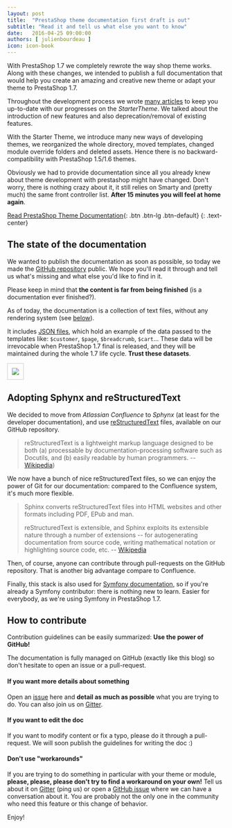 ```yaml
---
layout: post
title:  "PrestaShop theme documentation first draft is out"
subtitle: "Read it and tell us what else you want to know"
date:   2016-04-25 09:00:00
authors: [ julienbourdeau ]
icon: icon-book
---
```


With PrestaShop 1.7 we completely rewrote the way shop theme works.
Along with these changes, we intended to publish a full documentation that would help you create an amazing and creative new theme or adapt your theme to PrestaShop 1.7.

Throughout the development process we wrote [many articles](/tag/starter-theme/) to keep you up-to-date with our progresses on the _StarterTheme_. We talked about the introduction of new features and also deprecation/removal of existing features.

With the Starter Theme, we introduce many new ways of developing themes, we reorganized the whole directory, moved templates, changed module override folders and deleted assets. Hence there is no backward-compatibility with PrestaShop 1.5/1.6 themes.

Obviously we had to provide documentation since all you already knew about theme development with prestashop might have changed. Don't worry, there is nothing crazy about it, it still relies on Smarty and (pretty much) the same front controller list. **After 15 minutes you will feel at home again**.


[Read PrestaShop Theme Documentation](https://github.com/PrestaShop/docs){: .btn .btn-lg .btn-default}
{: .text-center}



## The state of the documentation

We wanted to publish the documentation as soon as possible, so today we made the [GitHub repository](https://github.com/PrestaShop/docs) public. We hope you'll read it through and tell us what's missing and what else you'd like to find in it.

Please keep in mind that **the content is far from being finished** (is a documentation ever finished?).

As of today, the documentation is a collection of text files, without any rendering system (see [below](#adopting-sphynx-and-restructuredtext)).

It includes [JSON files](https://github.com/PrestaShop/docs/tree/master/themes/templates/datasets/side-wide), which hold an example of the data passed to the templates like: `$customer`, `$page`, `$breadcrumb`, `$cart`... These data will be irrevocable when PrestaShop 1.7 final is released, and they will be maintained during the whole 1.7 life cycle. **Trust these datasets**.

<img style="border: 1px solid #CCC; padding: 10px;" src="/assets/images/2016/04/docs-repo.png">


## Adopting Sphynx and reStructuredText

We decided to move from _Atlassian Confluence_ to _Sphynx_ (at least for the developer documentation), and use [reStructuredText](http://docutils.sourceforge.net/docs/user/rst/quickref.html) files, available on our GitHub repository.

> reStructuredText is a lightweight markup language designed to be both (a) processable by documentation-processing software such as Docutils, and (b) easily readable by human programmers.
> -- [Wikipedia](https://en.wikipedia.org/wiki/ReStructuredText))

We now have a bunch of nice reStructuredText files, so we can enjoy the power of Git for our documentation: compared to the Confluence system, it's much more flexible.

> Sphinx converts reStructuredText files into HTML websites and other formats including PDF, EPub and man.
>
>reStructuredText is extensible, and Sphinx exploits its extensible nature through a number of extensions -- for autogenerating documentation from source code, writing mathematical notation or highlighting source code, etc.
> -- [Wikipedia](https://en.wikipedia.org/wiki/Sphinx_(documentation_generator))

Then, of course, anyone can contribute through pull-requests on the GitHub repository. That is another big advantage compare to Confluence.

Finally, this stack is also used for [Symfony documentation](https://github.com/symfony/symfony-docs), so if you're already a Symfony contributor: there is nothing new to learn. Easier for everybody, as we're using Symfony in PrestaShop 1.7.


## How to contribute

Contribution guidelines can be easily summarized: **Use the power of GitHub!**

The documentation is fully managed on GitHub (exactly like this blog) so don't hesitate to open an issue or a pull-request.

#### If you want more details about something

Open an [issue](https://github.com/PrestaShop/docs/issues/new) here and **detail as much as possible** what you are trying to do. You can also join us on [Gitter](https://gitter.im/PrestaShop/docs).

#### If you want to edit the doc

If you want to modify content or fix a typo, please do it through a pull-request. We will soon publish the guidelines for writing the doc :)

#### Don't use "workarounds"

If you are trying to do something in particular with your theme or module, **please, please, please don't try to find a workaround on your own!** Tell us about it on [Gitter](https://gitter.im/PrestaShop/docs) (ping us) or open a [GitHub issue](https://github.com/PrestaShop/docs/issues/new) where we can have a conversation about it. You are probably not the only one in the community who need this feature or this change of behavior.


Enjoy!
